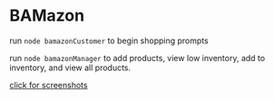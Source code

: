 # BAMazon

run `node bamazonCustomer` to begin shopping prompts

run `node bamazonManager` to add products, view low inventory, add to inventory, and view all products.

[click for screenshots](https://imgur.com/gallery/fFaoC5q)
